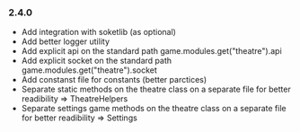 ### 2.4.0

- Add integration with soketlib (as optional)
- Add better logger utility
- Add explicit api on the standard path game.modules.get("theatre").api
- Add explicit socket on the standard path game.modules.get("theatre").socket
- Add constanst file for constants (better parctices)
- Separate static methods on the theatre class on a separate file for better readibility => TheatreHelpers
- Separate settings game methods on the theatre class on a separate file for better readibility => Settings